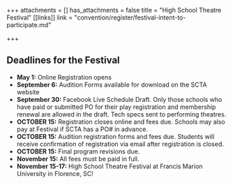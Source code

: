 +++
attachments = []
has_attachments = false
title = "High School Theatre Festival"
[[links]]
link = "convention/register/festival-intent-to-participate.md"

+++
## Deadlines for the Festival

* **May 1:** Online Registration opens
* **September 6:** Audition Forms available for download on the SCTA website
* **September 30:** Facebook Live Schedule Draft. Only those schools who have paid or submitted PO for their play registration and membership renewal are allowed in the draft. Tech specs sent to performing theatres.
* **OCTOBER 15:** Registration closes online and fees due. Schools may also pay at Festival if SCTA has a PO# in advance.
* **OCTOBER 15:** Audition registration forms and fees due. Students will receive confirmation of registration via email after registration is closed.
* **OCTOBER 15:** Final program revisions due.
* **November 15:** All fees must be paid in full.
* **November 15-17:** High School Theatre Festival at Francis Marion University in Florence, SC!